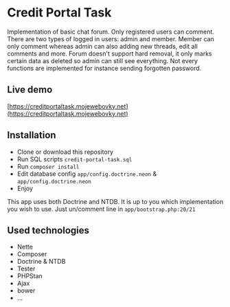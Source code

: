 Credit Portal Task
=================

Implementation of basic chat forum. Only registered users can comment. There are two types of logged in users: admin and member. Member can only comment whereas
 admin can also adding new threads, edit all comments and more. Forum doesn't support hard removal, it only marks certain data as deleted so admin can still see everything.  Not every functions are implemented for instance
 sending forgotten password.
 
Live demo
-----------------
[https://creditportaltask.mojewebovky.net](https://creditportaltask.mojewebovky.net)


Installation
------------
- Clone or download this repository
- Run SQL scripts `credit-portal-task.sql`
- Run `composer install`
- Edit database config `app/config.doctrine.neon` & `app/config.doctrine.neon`
- Enjoy

This app uses both Doctrine and NTDB. It is up to you which implementation you wish to use. Just un/comment line in `app/bootstrap.php:20/21`

Used technologies
-----------------
- Nette
- Composer
- Doctrine & NTDB
- Tester
- PHPStan
- Ajax
- bower
- ...
